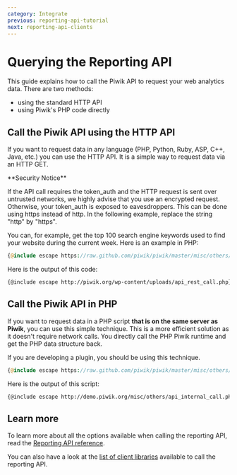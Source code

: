 ```yaml
---
category: Integrate
previous: reporting-api-tutorial
next: reporting-api-clients
---
```

# Querying the Reporting API

This guide explains how to call the Piwik API to request your web analytics data. There are two methods:

- using the standard HTTP API
- using Piwik's PHP code directly

## Call the Piwik API using the HTTP API

If you want to request data in any language (PHP, Python, Ruby, ASP, C++, Java, etc.) you can use the HTTP API. It is a simple way to request data via an HTTP GET.

<div markdown="1" class="alert alert-warning">
**Security Notice**

If the API call requires the token_auth and the HTTP request is sent over untrusted networks, we highly advise that you use an encrypted request. Otherwise, your token\_auth is exposed to eavesdroppers. This can be done using https instead of http. In the following example, replace the string "http" by "https".
</div>

You can, for example, get the top 100 search engine keywords used to find your website during the current week. Here is an example in PHP:

```php
{@include escape https://raw.github.com/piwik/piwik/master/misc/others/api_rest_call.php}
```

Here is the output of this code:

```html
{@include escape http://piwik.org/wp-content/uploads/api_rest_call.php}
```

## Call the Piwik API in PHP

If you want to request data in a PHP script **that is on the same server as Piwik**, you can use this simple technique. This is a more efficient solution as it doesn't require network calls. You directly call the PHP Piwik runtime and get the PHP data structure back.

If you are developing a plugin, you should be using this technique.

```php
{@include escape https://raw.github.com/piwik/piwik/master/misc/others/api_internal_call.php}
```

Here is the output of this script:

```xml
{@include escape http://demo.piwik.org/misc/others/api_internal_call.php}
```

## Learn more

To learn more about all the options available when calling the reporting API, read the [Reporting API reference](/api-reference/reporting-api).

You can also have a look at the [list of client libraries](/guides/reporting-api-clients) available to call the reporting API.
